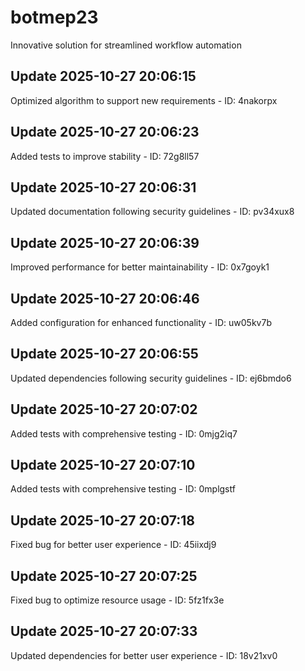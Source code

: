 # botmep23
Innovative solution for streamlined workflow automation

## Update 2025-10-27 20:06:15
Optimized algorithm to support new requirements - ID: 4nakorpx


## Update 2025-10-27 20:06:23
Added tests to improve stability - ID: 72g8ll57


## Update 2025-10-27 20:06:31
Updated documentation following security guidelines - ID: pv34xux8


## Update 2025-10-27 20:06:39
Improved performance for better maintainability - ID: 0x7goyk1


## Update 2025-10-27 20:06:46
Added configuration for enhanced functionality - ID: uw05kv7b


## Update 2025-10-27 20:06:55
Updated dependencies following security guidelines - ID: ej6bmdo6


## Update 2025-10-27 20:07:02
Added tests with comprehensive testing - ID: 0mjg2iq7


## Update 2025-10-27 20:07:10
Added tests with comprehensive testing - ID: 0mplgstf


## Update 2025-10-27 20:07:18
Fixed bug for better user experience - ID: 45iixdj9


## Update 2025-10-27 20:07:25
Fixed bug to optimize resource usage - ID: 5fz1fx3e


## Update 2025-10-27 20:07:33
Updated dependencies for better user experience - ID: 18v21xv0

